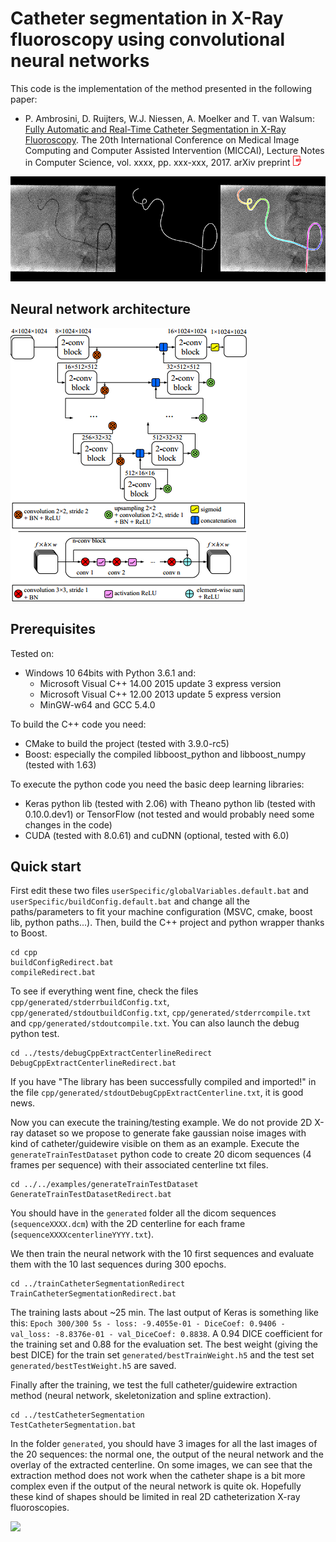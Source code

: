 # Catheter segmentation in X-Ray fluoroscopy using convolutional neural networks

This code is the implementation of the method presented in the following paper:
	
- P. Ambrosini, D. Ruijters, W.J. Niessen, A. Moelker and T. van Walsum: [Fully Automatic and Real-Time Catheter Segmentation in X-Ray Fluoroscopy][2017Ambrosini]. The 20th International Conference on Medical Image Computing and Computer Assisted Intervention (MICCAI), Lecture Notes in Computer Science, vol. xxxx, pp. xxx-xxx, 2017.
arXiv preprint [![](docs/images/pdf.png)][2017AmbrosiniPreprint]

[2017Ambrosini]: https://www.miccai2017.org/
[2017AmbrosiniPreprint]: https://arxiv.org/abs/1707.05137

![](docs/images/catheterExtractionExample2.png)

## Neural network architecture

![](docs/images/diagramCNN.png)

## Prerequisites

Tested on:

- Windows 10 64bits with Python 3.6.1 and:
	- Microsoft Visual C++ 14.00 2015 update 3 express version
	- Microsoft Visual C++ 12.00 2013 update 5 express version
	- MinGW-w64 and GCC 5.4.0

To build the C++ code you need:

- CMake to build the project (tested with 3.9.0-rc5)
- Boost: especially the compiled libboost_python and libboost_numpy (tested with 1.63)

To execute the python code you need the basic deep learning libraries:

- Keras python lib (tested with 2.06) with Theano python lib (tested with 0.10.0.dev1) or TensorFlow (not tested and would probably need some changes in the code)
- CUDA (tested with 8.0.61) and cuDNN (optional, tested with 6.0)

## Quick start

First edit these two files `userSpecific/globalVariables.default.bat` and `userSpecific/buildConfig.default.bat` and change all the paths/parameters to fit your machine configuration (MSVC, cmake, boost lib, python paths...).
Then, build the C++ project and python wrapper thanks to Boost.

```batch
cd cpp
buildConfigRedirect.bat
compileRedirect.bat
````

To see if everything went fine, check the files `cpp/generated/stderrbuildConfig.txt`, `cpp/generated/stdoutbuildConfig.txt`, `cpp/generated/stderrcompile.txt` and `cpp/generated/stdoutcompile.txt`.
You can also launch the debug python test.

```batch
cd ../tests/debugCppExtractCenterlineRedirect
DebugCppExtractCenterlineRedirect.bat
````

If you have "The library has been successfully compiled and imported!" in the file `cpp/generated/stdoutDebugCppExtractCenterline.txt`, it is good news.

Now you can execute the training/testing example. We do not provide 2D X-ray dataset so we propose to generate fake gaussian noise images with kind of catheter/guidewire visible on them as an example.
Execute the `generateTrainTestDataset` python code to create 20 dicom sequences (4 frames per sequence) with their associated centerline txt files.

```batch
cd ../../examples/generateTrainTestDataset
GenerateTrainTestDatasetRedirect.bat
````

You should have in the `generated` folder all the dicom sequences (`sequenceXXXX.dcm`) with the 2D centerline for each frame (`sequenceXXXXcenterlineYYYY.txt`).

We then train the neural network with the 10 first sequences and evaluate them with the 10 last sequences during 300 epochs.

```batch
cd ../trainCatheterSegmentationRedirect
TrainCatheterSegmentationRedirect.bat
````

The training lasts about ~25 min. The last output of Keras is something like this: `Epoch 300/300 5s - loss: -9.4055e-01 - DiceCoef: 0.9406 - val_loss: -8.8376e-01 - val_DiceCoef: 0.8838`. A 0.94 DICE coefficient for the training set and 0.88 for the evaluation set. The best weight (giving the best DICE) for the train set `generated/bestTrainWeight.h5` and the test set `generated/bestTestWeight.h5` are saved.

Finally after the training, we test the full catheter/guidewire extraction method (neural network, skeletonization and spline extraction).

```batch
cd ../testCatheterSegmentation
TestCatheterSegmentation.bat
````

In the folder `generated`, you should have 3 images for all the last images of the 20 sequences: the normal one, the output of the neural network and the overlay of the extracted centerline. On some images, we can see that the extraction method does not work when the catheter shape is a bit more complex even if the output of the neural network is quite ok. Hopefully these kind of shapes should be limited in real 2D catheterization X-ray fluoroscopies.

![](docs/images/catheterExtractionExample.png)